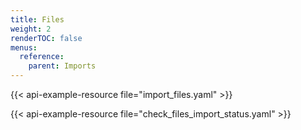 ```yaml
---
title: Files
weight: 2
renderTOC: false
menus:
  reference:
    parent: Imports
---
```


{{< api-example-resource file="import_files.yaml" >}}

{{< api-example-resource file="check_files_import_status.yaml" >}}
